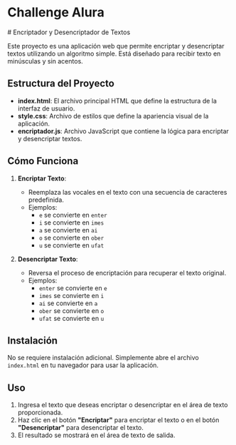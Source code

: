 <h1>Challenge Alura</h1>
# Encriptador y Desencriptador de Textos

Este proyecto es una aplicación web que permite encriptar y desencriptar textos utilizando un algoritmo simple. Está diseñado para recibir texto en minúsculas y sin acentos.

## Estructura del Proyecto

- **index.html**: El archivo principal HTML que define la estructura de la interfaz de usuario.
- **style.css**: Archivo de estilos que define la apariencia visual de la aplicación.
- **encriptador.js**: Archivo JavaScript que contiene la lógica para encriptar y desencriptar textos.

## Cómo Funciona

1. **Encriptar Texto**:
   - Reemplaza las vocales en el texto con una secuencia de caracteres predefinida.
   - Ejemplos:
     - `e` se convierte en `enter`
     - `i` se convierte en `imes`
     - `a` se convierte en `ai`
     - `o` se convierte en `ober`
     - `u` se convierte en `ufat`

2. **Desencriptar Texto**:
   - Reversa el proceso de encriptación para recuperar el texto original.
   - Ejemplos:
     - `enter` se convierte en `e`
     - `imes` se convierte en `i`
     - `ai` se convierte en `a`
     - `ober` se convierte en `o`
     - `ufat` se convierte en `u`


## Instalación

No se requiere instalación adicional. Simplemente abre el archivo `index.html` en tu navegador para usar la aplicación.

## Uso

1. Ingresa el texto que deseas encriptar o desencriptar en el área de texto proporcionada.
2. Haz clic en el botón **"Encriptar"** para encriptar el texto o en el botón **"Desencriptar"** para desencriptar el texto.
3. El resultado se mostrará en el área de texto de salida.
